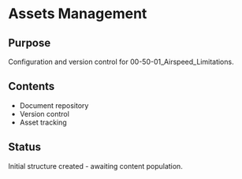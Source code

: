 # Assets Management

## Purpose
Configuration and version control for 00-50-01_Airspeed_Limitations.

## Contents
- Document repository
- Version control
- Asset tracking

## Status
Initial structure created - awaiting content population.
